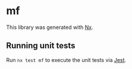 # mf

This library was generated with [Nx](https://nx.dev).

## Running unit tests

Run `nx test mf` to execute the unit tests via [Jest](https://jestjs.io).
